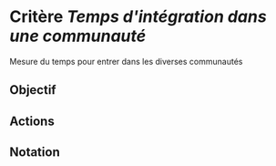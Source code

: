 # Critère *Temps d'intégration dans une communauté*
Mesure du temps pour entrer dans les diverses communautés

## Objectif


## Actions


## Notation